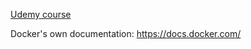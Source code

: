 [Udemy course](https://www.udemy.com/course/docker-mastery/learn/lecture/6791252?start=1#overview)

Docker's own documentation: https://docs.docker.com/ 